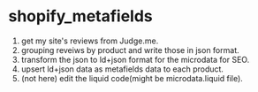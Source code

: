 # shopify_metafields

1. get my site's reviews from Judge.me.
2. grouping reveiws by product and write those in json format.
3. transform the json to ld+json format for the microdata for SEO.
4. upsert ld+json data as metafields data to each product.
5. (not here) edit the liquid code(might be microdata.liquid file).
